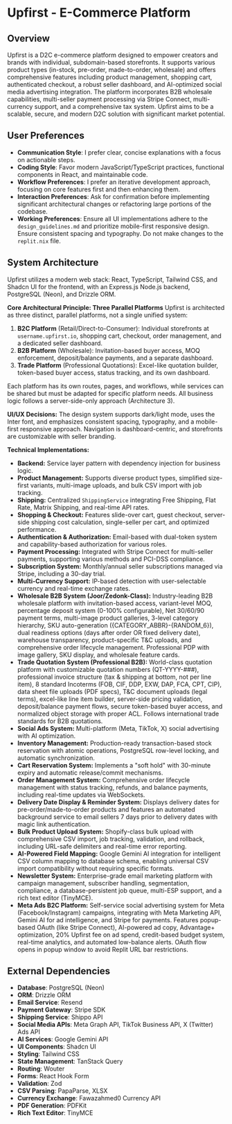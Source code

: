 # Upfirst - E-Commerce Platform

## Overview
Upfirst is a D2C e-commerce platform designed to empower creators and brands with individual, subdomain-based storefronts. It supports various product types (in-stock, pre-order, made-to-order, wholesale) and offers comprehensive features including product management, shopping cart, authenticated checkout, a robust seller dashboard, and AI-optimized social media advertising integration. The platform incorporates B2B wholesale capabilities, multi-seller payment processing via Stripe Connect, multi-currency support, and a comprehensive tax system. Upfirst aims to be a scalable, secure, and modern D2C solution with significant market potential.

## User Preferences
- **Communication Style**: I prefer clear, concise explanations with a focus on actionable steps.
- **Coding Style**: Favor modern JavaScript/TypeScript practices, functional components in React, and maintainable code.
- **Workflow Preferences**: I prefer an iterative development approach, focusing on core features first and then enhancing them.
- **Interaction Preferences**: Ask for confirmation before implementing significant architectural changes or refactoring large portions of the codebase.
- **Working Preferences**: Ensure all UI implementations adhere to the `design_guidelines.md` and prioritize mobile-first responsive design. Ensure consistent spacing and typography. Do not make changes to the `replit.nix` file.

## System Architecture
Upfirst utilizes a modern web stack: React, TypeScript, Tailwind CSS, and Shadcn UI for the frontend, with an Express.js Node.js backend, PostgreSQL (Neon), and Drizzle ORM.

**Core Architectural Principle: Three Parallel Platforms**
Upfirst is architected as three distinct, parallel platforms, not a single unified system:
1.  **B2C Platform** (Retail/Direct-to-Consumer): Individual storefronts at `username.upfirst.io`, shopping cart, checkout, order management, and a dedicated seller dashboard.
2.  **B2B Platform** (Wholesale): Invitation-based buyer access, MOQ enforcement, deposit/balance payments, and a separate dashboard.
3.  **Trade Platform** (Professional Quotations): Excel-like quotation builder, token-based buyer access, status tracking, and its own dashboard.

Each platform has its own routes, pages, and workflows, while services can be shared but must be adapted for specific platform needs. All business logic follows a server-side-only approach (Architecture 3).

**UI/UX Decisions:**
The design system supports dark/light mode, uses the Inter font, and emphasizes consistent spacing, typography, and a mobile-first responsive approach. Navigation is dashboard-centric, and storefronts are customizable with seller branding.

**Technical Implementations:**
-   **Backend:** Service layer pattern with dependency injection for business logic.
-   **Product Management:** Supports diverse product types, simplified size-first variants, multi-image uploads, and bulk CSV import with job tracking.
-   **Shipping:** Centralized `ShippingService` integrating Free Shipping, Flat Rate, Matrix Shipping, and real-time API rates.
-   **Shopping & Checkout:** Features slide-over cart, guest checkout, server-side shipping cost calculation, single-seller per cart, and optimized performance.
-   **Authentication & Authorization:** Email-based with dual-token system and capability-based authorization for various roles.
-   **Payment Processing:** Integrated with Stripe Connect for multi-seller payments, supporting various methods and PCI-DSS compliance.
-   **Subscription System:** Monthly/annual seller subscriptions managed via Stripe, including a 30-day trial.
-   **Multi-Currency Support:** IP-based detection with user-selectable currency and real-time exchange rates.
-   **Wholesale B2B System (Joor/Zedonk-Class):** Industry-leading B2B wholesale platform with invitation-based access, variant-level MOQ, percentage deposit system (0-100% configurable), Net 30/60/90 payment terms, multi-image product galleries, 3-level category hierarchy, SKU auto-generation ({CATEGORY_ABBR}-{RANDOM_6}), dual readiness options (days after order OR fixed delivery date), warehouse transparency, product-specific T&C uploads, and comprehensive order lifecycle management. Professional PDP with image gallery, SKU display, and wholesale feature cards.
-   **Trade Quotation System (Professional B2B):** World-class quotation platform with customizable quotation numbers (QT-YYYY-###), professional invoice structure (tax & shipping at bottom, not per line item), 8 standard Incoterms (FOB, CIF, DDP, EXW, DAP, FCA, CPT, CIP), data sheet file uploads (PDF specs), T&C document uploads (legal terms), excel-like line item builder, server-side pricing validation, deposit/balance payment flows, secure token-based buyer access, and normalized object storage with proper ACL. Follows international trade standards for B2B quotations.
-   **Social Ads System:** Multi-platform (Meta, TikTok, X) social advertising with AI optimization.
-   **Inventory Management:** Production-ready transaction-based stock reservation with atomic operations, PostgreSQL row-level locking, and automatic synchronization.
-   **Cart Reservation System:** Implements a "soft hold" with 30-minute expiry and automatic release/commit mechanisms.
-   **Order Management System:** Comprehensive order lifecycle management with status tracking, refunds, and balance payments, including real-time updates via WebSockets.
-   **Delivery Date Display & Reminder System:** Displays delivery dates for pre-order/made-to-order products and features an automated background service to email sellers 7 days prior to delivery dates with magic link authentication.
-   **Bulk Product Upload System:** Shopify-class bulk upload with comprehensive CSV import, job tracking, validation, and rollback, including URL-safe delimiters and real-time error reporting.
-   **AI-Powered Field Mapping:** Google Gemini AI integration for intelligent CSV column mapping to database schema, enabling universal CSV import compatibility without requiring specific formats.
-   **Newsletter System:** Enterprise-grade email marketing platform with campaign management, subscriber handling, segmentation, compliance, a database-persistent job queue, multi-ESP support, and a rich text editor (TinyMCE).
-   **Meta Ads B2C Platform:** Self-service social advertising system for Meta (Facebook/Instagram) campaigns, integrating with Meta Marketing API, Gemini AI for ad intelligence, and Stripe for payments. Features popup-based OAuth (like Stripe Connect), AI-powered ad copy, Advantage+ optimization, 20% Upfirst fee on ad spend, credit-based budget system, real-time analytics, and automated low-balance alerts. OAuth flow opens in popup window to avoid Replit URL bar restrictions.

## External Dependencies
-   **Database**: PostgreSQL (Neon)
-   **ORM**: Drizzle ORM
-   **Email Service**: Resend
-   **Payment Gateway**: Stripe SDK
-   **Shipping Service**: Shippo API
-   **Social Media APIs**: Meta Graph API, TikTok Business API, X (Twitter) Ads API
-   **AI Services**: Google Gemini API
-   **UI Components**: Shadcn UI
-   **Styling**: Tailwind CSS
-   **State Management**: TanStack Query
-   **Routing**: Wouter
-   **Forms**: React Hook Form
-   **Validation**: Zod
-   **CSV Parsing**: PapaParse, XLSX
-   **Currency Exchange**: Fawazahmed0 Currency API
-   **PDF Generation**: PDFKit
-   **Rich Text Editor**: TinyMCE